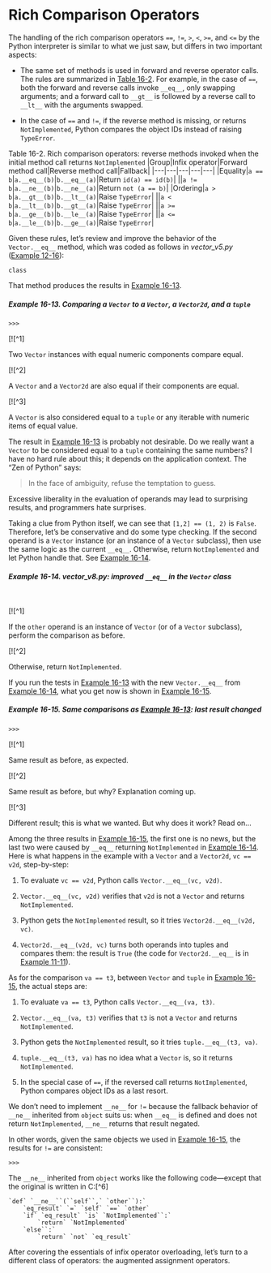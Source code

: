 # Rich Comparison Operators

The handling of the rich comparison operators `==`, `!=`, `>`, `<`, `>=`, and `<=` by the Python interpreter is similar to what we just saw, but differs in two important aspects:

- The same set of methods is used in forward and reverse operator calls. The rules are summarized in [Table 16-2](#reversed_rich_comp_op_tbl). For example, in the case of `==`, both the forward and reverse calls invoke `__eq__`, only swapping arguments; and a forward call to `__gt__` is followed by a reverse call to `__lt__` with the arguments swapped.
    
- In the case of `==` and `!=`, if the reverse method is missing, or returns `NotImplemented`, Python compares the object IDs instead of raising `TypeError`.
    

Table 16-2. Rich comparison operators: reverse methods invoked when the initial method call returns `NotImplemented`
|Group|Infix operator|Forward method call|Reverse method call|Fallback|
|---|---|---|---|---|
|Equality|`a == b`|`a.__eq__(b)`|`b.__eq__(a)`|Return `id(a) == id(b)`|
||`a != b`|`a.__ne__(b)`|`b.__ne__(a)`|Return `not (a == b)`|
|Ordering|`a > b`|`a.__gt__(b)`|`b.__lt__(a)`|Raise `TypeError`|
||`a < b`|`a.__lt__(b)`|`b.__gt__(a)`|Raise `TypeError`|
||`a >= b`|`a.__ge__(b)`|`b.__le__(a)`|Raise `TypeError`|
||`a <= b`|`a.__le__(b)`|`b.__ge__(a)`|Raise `TypeError`|

Given these rules, let’s review and improve the behavior of the `Vector.__eq__` method, which was coded as follows in _vector_v5.py_ ([Example 12-16](ch12.html#ex_vector_v5)):

```
class
```

That method produces the results in [Example 16-13](#eq_initial_demo).

##### Example 16-13. Comparing a `Vector` to a `Vector`, a `Vector2d`, and a `tuple`

```
>>> 
```

[![^1]

Two `Vector` instances with equal numeric components compare equal.

[![^2]

A `Vector` and a `Vector2d` are also equal if their components are equal.

[![^3]

A `Vector` is also considered equal to a `tuple` or any iterable with numeric items of equal value.

The result in [Example 16-13](#eq_initial_demo) is probably not desirable. Do we really want a `Vector` to be considered equal to a `tuple` containing the same numbers? I have no hard rule about this; it depends on the application context. The “Zen of Python” says:

> In the face of ambiguity, refuse the temptation to guess.

Excessive liberality in the evaluation of operands may lead to surprising results, and programmers hate surprises.

Taking a clue from Python itself, we can see that `[1,2] == (1, 2)` is `False`. Therefore, let’s be conservative and do some type checking. If the second operand is a `Vector` instance (or an instance of a `Vector` subclass), then use the same logic as the current `__eq__`. Otherwise, return `NotImplemented` and let Python handle that. See [Example 16-14](#ex_vector_v8_eq).

##### Example 16-14. vector_v8.py: improved `__eq__` in the `Vector` class

```
    
```

[![^1]

If the `other` operand is an instance of `Vector` (or of a `Vector` subclass), perform the comparison as before.

[![^2]

Otherwise, return `NotImplemented`.

If you run the tests in [Example 16-13](#eq_initial_demo) with the new `Vector.__eq__` from [Example 16-14](#ex_vector_v8_eq), what you get now is shown in [Example 16-15](#eq_demo_new_eq).

##### Example 16-15. Same comparisons as [Example 16-13](#eq_initial_demo): last result changed

```
>>> 
```

[![^1]

Same result as before, as expected.

[![^2]

Same result as before, but why? Explanation coming up.

[![^3]

Different result; this is what we wanted. But why does it work? Read on…

Among the three results in [Example 16-15](#eq_demo_new_eq), the first one is no news, but the last two were caused by `__eq__` returning `NotImplemented` in [Example 16-14](#ex_vector_v8_eq). Here is what happens in the example with a `Vector` and a `Vector2d`, `vc == v2d`, step-by-step:

1. To evaluate `vc == v2d`, Python calls `Vector.__eq__(vc, v2d)`.
    
2. `Vector.__eq__(vc, v2d)` verifies that `v2d` is not a `Vector` and returns `NotImplemented`.
    
3. Python gets the `NotImplemented` result, so it tries `Vector2d.__eq__(v2d, vc)`.
    
4. `Vector2d.__eq__(v2d, vc)` turns both operands into tuples and compares them: the result is `True` (the code for `Vector2d.__eq__` is in [Example 11-11](ch11.html#ex_vector2d_v3_full)).
    

As for the comparison `va == t3`, between `Vector` and `tuple` in [Example 16-15](#eq_demo_new_eq), the actual steps are:

1. To evaluate `va == t3`, Python calls `Vector.__eq__(va, t3)`.
    
2. `Vector.__eq__(va, t3)` verifies that `t3` is not a `Vector` and returns `NotImplemented`.
    
3. Python gets the `NotImplemented` result, so it tries `tuple.__eq__(t3, va)`.
    
4. `tuple.__eq__(t3, va)` has no idea what a `Vector` is, so it returns `NotImplemented`.
    
5. In the special case of `==`, if the reversed call returns `NotImplemented`, Python compares object IDs as a last resort.
    

We don’t need to implement `__ne__` for `!=` because the fallback behavior of `__ne__` inherited from `object` suits us: when `__eq__` is defined and does not return `NotImplemented`, `__ne__` returns that result negated.

In other words, given the same objects we used in [Example 16-15](#eq_demo_new_eq), the results for `!=` are consistent:

```
>>>
```

The `__ne__` inherited from `object` works like the following code—except that the original is written in C:[^6]

    `def` `__ne__``(``self``,` `other``):`
        `eq_result` `=` `self` `==` `other`
        `if` `eq_result` `is` `NotImplemented``:`
            `return` `NotImplemented`
        `else``:`
            `return` `not` `eq_result`

After covering the essentials of infix operator overloading, let’s turn to a different class of operators: the augmented assignment operators.